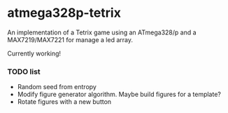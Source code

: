# atmega328p-tetrix
An implementation of a Tetrix game using an ATmega328/p and a MAX7219/MAX7221 for manage a led array.

Currently working!

### TODO list
- Random seed from entropy
- Modify figure generator algorithm. Maybe build figures for a template?
- Rotate figures with a new button
